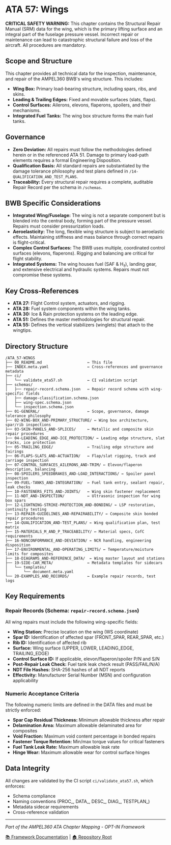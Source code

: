 # ATA 57: Wings

**CRITICAL SAFETY WARNING:** This chapter contains the Structural Repair Manual (SRM) data for the wing, which is the primary lifting surface and an integral part of the fuselage pressure vessel. Incorrect repair or maintenance can lead to catastrophic structural failure and loss of the aircraft. All procedures are mandatory.

## Scope and Structure
This chapter provides all technical data for the inspection, maintenance, and repair of the AMPEL360 BWB's wing structure. This includes:
-   **Wing Box:** Primary load-bearing structure, including spars, ribs, and skins.
-   **Leading & Trailing Edges:** Fixed and movable surfaces (slats, flaps).
-   **Control Surfaces:** Ailerons, elevons, flaperons, spoilers, and their mechanisms.
-   **Integrated Fuel Tanks:** The wing box structure forms the main fuel tanks.

## Governance
-   **Zero Deviation:** All repairs must follow the methodologies defined herein or in the referenced ATA 51. Damage to primary load-path elements requires a formal Engineering Disposition.
-   **Qualification Basis:** All standard repairs are substantiated by the damage tolerance philosophy and test plans defined in `/14-QUALIFICATION_AND_TEST_PLANS`.
-   **Traceability:** Every structural repair requires a complete, auditable Repair Record per the schema in `/schemas`.

## BWB Specific Considerations
-   **Integrated Wing/Fuselage:** The wing is not a separate component but is blended into the central body, forming part of the pressure vessel. Repairs must consider pressurization loads.
-   **Aeroelasticity:** The long, flexible wing structure is subject to aeroelastic effects. Maintaining stiffness and mass balance through correct repairs is flight-critical.
-   **Complex Control Surfaces:** The BWB uses multiple, coordinated control surfaces (elevons, flaperons). Rigging and balancing are critical for flight stability.
-   **Integrated Systems:** The wing houses fuel (SAF & H₂), landing gear, and extensive electrical and hydraulic systems. Repairs must not compromise these systems.

## Key Cross-References
-   **ATA 27:** Flight Control system, actuators, and rigging.
-   **ATA 28:** Fuel system components within the wing tanks.
-   **ATA 30:** Ice & Rain protection systems on the leading edge.
-   **ATA 51:** Defines the master methodologies for structural repair.
-   **ATA 55:** Defines the vertical stabilizers (winglets) that attach to the wingtips.

## Directory Structure

```
/ATA_57-WINGS
├── 00_README.md                    ← This file
├── INDEX.meta.yaml                 ← Cross-references and governance metadata
├── ci/
│   └── validate_ata57.sh           ← CI validation script
├── schemas/
│   ├── repair-record.schema.json   ← Repair record schema with wing-specific fields
│   ├── damage-classification.schema.json
│   ├── wing-spec.schema.json
│   └── inspection.schema.json
├── 01-GENERAL/                     ← Scope, governance, damage tolerance philosophy
├── 02-WING-BOX_AND-PRIMARY_STRUCTURE/ ← Wing box architecture, spar/rib inspections
├── 03-SKIN-PANELS_AND-SPLICES/     ← Metallic and composite skin repair procedures
├── 04-LEADING_EDGE_AND-ICE_PROTECTION/ ← Leading edge structure, slat tracks, ice protection
├── 05-TRAILING_EDGE/               ← Trailing edge structure and fairings
├── 06-FLAPS-SLATS_AND-ACTUATION/   ← Flap/slat rigging, track and carriage inspection
├── 07-CONTROL_SURFACES_AILERONS_AND-TRIM/ ← Elevon/flaperon description, balancing
├── 08-SPOILERS_SPEEDBRAKES_AND-LOAD_INTERACTIONS/ ← Spoiler panel inspection
├── 09-FUEL-TANKS_AND-INTEGRATION/  ← Fuel tank entry, sealant repair, leak checks
├── 10-FASTENERS_FITS_AND-JOINTS/   ← Wing skin fastener replacement
├── 11-NDT_AND-INSPECTION/          ← Ultrasonic inspection for wing box spars
├── 12-LIGHTNING-STRIKE-PROTECTION_AND-BONDING/ ← LSP restoration, continuity testing
├── 13-REPAIR-GUIDELINES_AND-REPAIRABILITY/ ← Composite skin bonded repair procedures
├── 14-QUALIFICATION_AND-TEST_PLANS/ ← Wing qualification plan, test matrix
├── 15-MATERIALS_M_AND_P_TRACEABILITY/ ← Material specs, CofC requirements
├── 16-NONCONFORMANCE_AND-DEVIATION/ ← NCR handling, engineering disposition
├── 17-ENVIRONMENTAL_AND-OPERATING_LIMITS/ ← Temperature/moisture limits for composites
├── 18-DIAGRAMS_AND-REFERENCE_DATA/  ← Wing master layout and stations
├── 19-SIDE-CAR_META/               ← Metadata templates for sidecars
│   └── templates/
│       └── document.meta.yaml
└── 20-EXAMPLES_AND_RECORDS/        ← Example repair records, test logs
```

## Key Requirements

### Repair Records (Schema: `repair-record.schema.json`)

All wing repairs must include the following wing-specific fields:
- **Wing Station:** Precise location on the wing (WS coordinate)
- **Spar ID:** Identification of affected spar (FRONT_SPAR, REAR_SPAR, etc.)
- **Rib ID:** Identification of affected rib
- **Surface:** Wing surface (UPPER, LOWER, LEADING_EDGE, TRAILING_EDGE)
- **Control Surface ID:** If applicable, elevon/flaperon/spoiler P/N and S/N
- **Post-Repair Leak Check:** Fuel tank leak check result (PASS/FAIL/N/A)
- **NDT File Hashes:** SHA-256 hashes of all NDT reports
- **Effectivity:** Manufacturer Serial Number (MSN) and configuration applicability

### Numeric Acceptance Criteria

The following numeric limits are defined in the DATA files and must be strictly enforced:
- **Spar Cap Residual Thickness:** Minimum allowable thickness after repair
- **Delamination Area:** Maximum allowable delaminated area for composites
- **Void Fraction:** Maximum void content percentage in bonded repairs
- **Fastener Torque Retention:** Min/max torque values for critical fasteners
- **Fuel Tank Leak Rate:** Maximum allowable leak rate
- **Hinge Wear:** Maximum allowable wear for control surface hinges

## Data Integrity

All changes are validated by the CI script `ci/validate_ata57.sh`, which enforces:
- Schema compliance
- Naming conventions (PROC_, DATA_, DESC_, DIAG_, TESTPLAN_)
- Metadata sidecar requirements
- Cross-reference validation

---

*Part of the AMPEL360 ATA Chapter Mapping - OPT-IN Framework*

[📚 Framework Documentation](../../README.md) | [🏠 Repository Root](../../../README.md)
